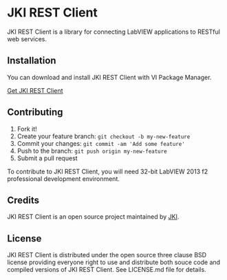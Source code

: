 # JKI REST Client

JKI REST Client is a library for connecting LabVIEW applications to RESTful web services.

## Installation

You can download and install JKI REST Client with VI Package Manager.

[Get JKI REST Client](http://vipm.jki.net/#!/package/jki_lib_rest_client)

## Contributing

1. Fork it!
2. Create your feature branch: `git checkout -b my-new-feature`
3. Commit your changes: `git commit -am 'Add some feature'`
4. Push to the branch: `git push origin my-new-feature`
5. Submit a pull request

To contribute to JKI REST Client, you will need 32-bit LabVIEW 2013 f2 professional development environment.

## Credits

JKI REST Client is an open source project maintained by [JKI](http://jki.net).

## License

JKI REST Client is distributed under the open source three clause BSD license providing everyone right to use and distribute both souce code
and compiled versions of JKI REST Client. See LICENSE.md file for details.
